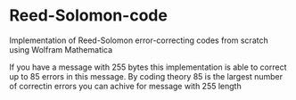 # Reed-Solomon-code
Implementation of Reed-Solomon error-correcting codes from scratch using Wolfram Mathematica

If you have a message with 255 bytes this implementation is able to correct up to 85 errors in this message. By coding theory 85 is the largest number of correctin errors you can achive for message with 255 length
